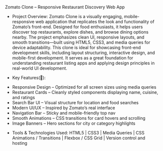 Zomato Clone – Responsive Restaurant Discovery Web App

- Project Overview: 
Zomato Clone is a visually engaging, mobile-responsive web application that replicates the look and functionality of Zomato’s front-end. Designed for food enthusiasts, it helps users discover top restaurants, explore dishes, and browse dining options nearby. The project emphasizes clean UI, responsive layouts, and smooth transitions—built using HTML5, CSS3, and media queries for device adaptability.
This clone is ideal for showcasing front-end development skills, including layout structuring, interactive design, and mobile-first development. It serves as a great foundation for understanding restaurant listing apps and applying design principles in real-world UI development.

- Key Features(🚀):
* Responsive Design – Optimized for all screen sizes using media queries
* Restaurant Cards – Cleanly styled components displaying name, cuisine, and ratings
* Search Bar UI – Visual structure for location and food searches
* Modern UI/UX – Inspired by Zomato’s real interface
* Navigation Bar – Sticky and mobile-friendly top nav
* Smooth Animations – CSS transitions for card hovers and scrolling
* Image Banners – Hero sections for city or category highlights

- Tools & Technologies Used: 
HTML5 | CSS3 | Media Queries | CSS Animations / Transitions | Flexbox / CSS Grid | Version control and hosting

